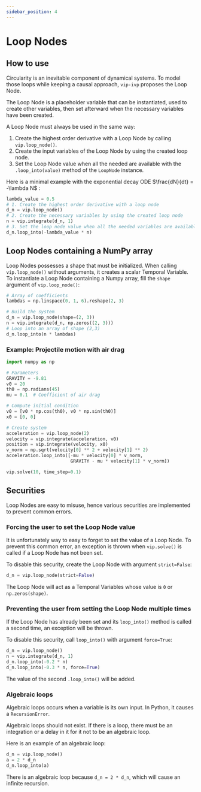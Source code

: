 ```yaml
---
sidebar_position: 4
---
```


# Loop Nodes

## How to use

Circularity is an inevitable component of dynamical systems. To model those loops while keeping a causal approach, `vip-ivp` proposes the Loop Node.

The Loop Node is a placeholder variable that can be instantiated, used to create other variables, then set afterward when the necessary variables have been created.

A Loop Node must always be used in the same way:

1. Create the highest order derivative with a Loop Node by calling `vip.loop_node()`.
2. Create the input variables of the Loop Node by using the created loop node.
3. Set the Loop Node value when all the needed are available with the `.loop_into(value)` method of the `LoopNode` instance.

Here is a minimal example with the exponential decay ODE $\frac{dN}{dt} = -\lambda N$ :

```python
lambda_value = 0.5
# 1. Create the highest order derivative with a loop node
d_n = vip.loop_node()
# 2. Create the necessary variables by using the created loop node
n = vip.integrate(d_n, 1)
# 3. Set the loop node value when all the needed variables are available.
d_n.loop_into(-lambda_value * n)
```

## Loop Nodes containing a NumPy array

Loop Nodes possesses a shape that must be initialized. When calling `vip.loop_node()` without arguments, it creates a scalar Temporal Variable. To instantiate a Loop Node containing a Numpy array, fill the `shape` argument of `vip.loop_node()`:

```python
# Array of coefficients
lambdas = np.linspace(0, 1, 6).reshape(2, 3)

# Build the system
d_n = vip.loop_node(shape=(2, 3))
n = vip.integrate(d_n, np.zeros((2, 3)))
# Loop into an array of shape (2,3)
d_n.loop_into(n * lambdas)
```

### Example: Projectile motion with air drag

```python
import numpy as np

# Parameters
GRAVITY = -9.81
v0 = 20
th0 = np.radians(45)
mu = 0.1  # Coefficient of air drag

# Compute initial condition
v0 = [v0 * np.cos(th0), v0 * np.sin(th0)]
x0 = [0, 0]

# Create system
acceleration = vip.loop_node(2)
velocity = vip.integrate(acceleration, v0)
position = vip.integrate(velocity, x0)
v_norm = np.sqrt(velocity[0] ** 2 + velocity[1] ** 2)
acceleration.loop_into([-mu * velocity[0] * v_norm,
                        GRAVITY - mu * velocity[1] * v_norm])

vip.solve(10, time_step=0.1)
```

## Securities

Loop Nodes are easy to misuse, hence various securities are implemented to prevent common errors.

### Forcing the user to set the Loop Node value

It is unfortunately way to easy to forget to set the value of a Loop Node. To prevent this common error, an exception is thrown when `vip.solve()` is called if a Loop Node has not been set.

To disable this security, create the Loop Node with argument `strict=False`:

```python
d_n = vip.loop_node(strict=False)
```

The Loop Node will act as a Temporal Variables whose value is `0` or `np.zeros(shape)`.

### Preventing the user from setting the Loop Node multiple times

If the Loop Node has already been set and its `loop_into()` method is called a second time, an exception will be thrown.

To disable this security, call `loop_into()` with argument `force=True`:

```python
d_n = vip.loop_node()
n = vip.integrate(d_n, 1)
d_n.loop_into(-0.2 * n)
d_n.loop_into(-0.3 * n, force=True)
```

The value of the second `.loop_into()` will be added.

### Algebraic loops

Algebraic loops occurs when a variable is its own input. In Python, it causes a `RecursionError`.

Algebraic loops should not exist. If there is a loop, there must be an integration or a delay in it for it not to be an algebraic loop.

Here is an example of an algebraic loop:

```python
d_n = vip.loop_node()
a = 2 * d_n
d_n.loop_into(a)
```

There is an algebraic loop because `d_n = 2 * d_n`, which will cause an infinite recursion.
